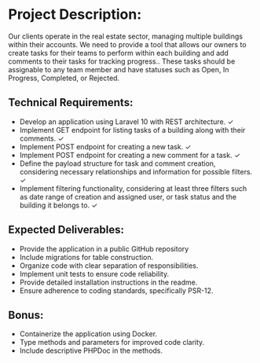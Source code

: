 # Project Description: 


Our clients operate in the real estate sector, managing multiple buildings within their accounts. We need to provide a tool that allows our owners to create tasks for their teams to perform within each building and add comments to their tasks for tracking progress.. These tasks should be assignable to any team member and have statuses such as Open, In Progress, Completed, or Rejected. 


## Technical Requirements: 


- Develop an application using Laravel 10 with REST architecture. ✓
- Implement GET endpoint for listing tasks of a building along with their comments. ✓
- Implement POST endpoint for creating a new task. ✓
- Implement POST endpoint for creating a new comment for a task. ✓
- Define the payload structure for task and comment creation, considering necessary relationships and information for possible filters. ✓
- Implement filtering functionality, considering at least three filters such as date range of creation and assigned user, or task status and the building it belongs to. ✓


## Expected Deliverables: 


- Provide the application in a public GitHub repository 
- Include migrations for table construction. 
- Organize code with clear separation of responsibilities. 
- Implement unit tests to ensure code reliability. 
- Provide detailed installation instructions in the readme. 
- Ensure adherence to coding standards, specifically PSR-12.

 

## Bonus: 


- Containerize the application using Docker. 
- Type methods and parameters for improved code clarity. 
- Include descriptive PHPDoc in the methods.